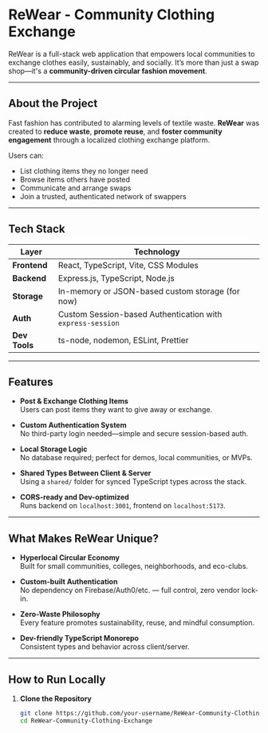 #  ReWear - Community Clothing Exchange

ReWear is a full-stack web application that empowers local communities to exchange clothes easily, sustainably, and socially. It’s more than just a swap shop—it's a **community-driven circular fashion movement**.

---

##  About the Project

Fast fashion has contributed to alarming levels of textile waste. **ReWear** was created to **reduce waste**, **promote reuse**, and **foster community engagement** through a localized clothing exchange platform.

Users can:
-  List clothing items they no longer need
-  Browse items others have posted
-  Communicate and arrange swaps
-  Join a trusted, authenticated network of swappers

---

##  Tech Stack

| Layer        | Technology                                   |
|--------------|----------------------------------------------|
| **Frontend** | React, TypeScript, Vite, CSS Modules         |
| **Backend**  | Express.js, TypeScript, Node.js              |
| **Storage**  | In-memory or JSON-based custom storage (for now) |
| **Auth**     | Custom Session-based Authentication with `express-session` |
| **Dev Tools**| ts-node, nodemon, ESLint, Prettier           |

---

##  Features

-  **Post & Exchange Clothing Items**  
  Users can post items they want to give away or exchange.

-  **Custom Authentication System**  
  No third-party login needed—simple and secure session-based auth.

-  **Local Storage Logic**  
  No database required; perfect for demos, local communities, or MVPs.

-  **Shared Types Between Client & Server**  
  Using a `shared/` folder for synced TypeScript types across the stack.

-  **CORS-ready and Dev-optimized**  
  Runs backend on `localhost:3001`, frontend on `localhost:5173`.

---

##  What Makes ReWear Unique?

- **Hyperlocal Circular Economy**  
  Built for small communities, colleges, neighborhoods, and eco-clubs.

-  **Custom-built Authentication**  
  No dependency on Firebase/Auth0/etc. — full control, zero vendor lock-in.

-  **Zero-Waste Philosophy**  
  Every feature promotes sustainability, reuse, and mindful consumption.

-  **Dev-friendly TypeScript Monorepo**  
  Consistent types and behavior across client/server.

---

##  How to Run Locally

1. **Clone the Repository**

   ```bash
   git clone https://github.com/your-username/ReWear-Community-Clothing-Exchange.git
   cd ReWear-Community-Clothing-Exchange
